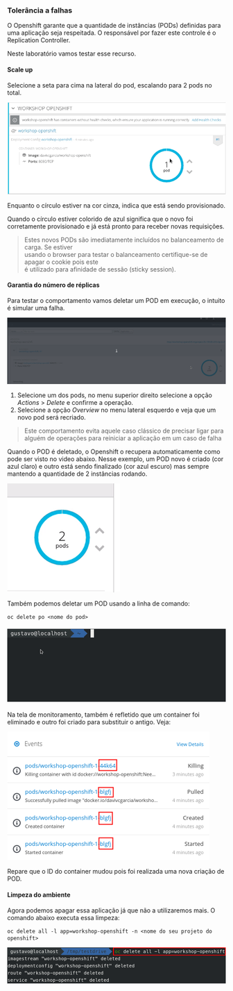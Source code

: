 ### Tolerância a falhas

O Openshift garante que a quantidade de instâncias \(PODs\) definidas para uma aplicação seja respeitada. O responsável por fazer este controle é o Replication Controller.

Neste laboratório vamos testar esse recurso.

#### Scale up

Selecione a seta para cima na lateral do pod, escalando para 2 pods no total.

![](/assets/scale-out.gif)

Enquanto o círculo estiver na cor cinza, indica que está sendo provisionado.

Quando o círculo estiver colorido de azul significa que o novo foi corretamente provisionado e já está pronto para receber novas requisições.

> Estes novos PODs são imediatamente incluídos no balanceamento de carga. Se estiver  
> usando o browser para testar o balanceamento certifique-se de apagar o cookie pois este  
> é utilizado para afinidade de sessão \(sticky session\).

#### Garantia do número de réplicas

Para testar o comportamento vamos deletar um POD em execução, o intuito é simular uma falha.

![](/assets/delete-pod.gif.gif)

1. Selecione um dos pods, no menu superior direito selecione a opção _Actions_ &gt; _Delete_ e confirme a operação.
2. Selecione a opção _Overview_ no menu lateral esquerdo e veja que um novo pod será recriado.

> Este comportamento evita aquele caso clássico de precisar ligar para alguém de operações para reiniciar a aplicação em um caso de falha

Quando o POD é deletado, o Openshift o recupera automaticamente como pode ser visto no video abaixo. Nesse exemplo, um POD novo é criado \(cor azul claro\) e outro está sendo finalizado \(cor azul escuro\) mas sempre mantendo a quantidade de 2 instâncias rodando.

![](/assets/deleting.gif)

Também podemos deletar um POD usando a linha de comando:

```
oc delete po <nome do pod>
```

#### ![](/assets/delete-pod.gif)

Na tela de monitoramento, também é refletido que um container foi eliminado e outro foi criado para substituir o antigo. Veja:

![](/assets/Selection_235.png)

Repare que o ID do container mudou pois foi realizada uma nova criação de POD.

#### Limpeza do ambiente

Agora podemos apagar essa aplicação já que não a utilizaremos mais. O comando abaixo executa essa limpeza:

```
oc delete all -l app=workshop-openshift -n <nome do seu projeto do openshift>
```

![](/assets/Selection_086.png)

